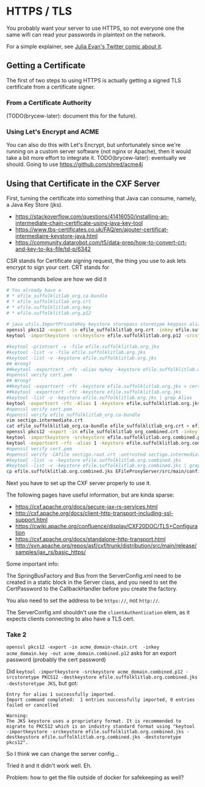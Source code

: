 # HTTPS / TLS

You probably want your server to use HTTPS, so not everyone one the same wifi 
can read your passwords in plaintext on the network.

For a simple explainer, see [Julia Evan's Twitter comic about it](https://twitter.com/b0rk/status/809594614147645440/photo/1).

## Getting a Certificate

The first of two steps to using HTTPS is actually getting a signed TLS certificate from a certificate signer.

### From a Certificate Authority

(TODO(brycew-later): document this for the future).

### Using Let's Encrypt and ACME

You can also do this with Let's Encrypt, but unfortunately since we're running on a custom server
software (not nginx or Apache), then it would take a bit more effort to integrate it.
TODO(brycew-later): eventually we should. Going to use https://github.com/shred/acme4j

## Using that Certificate in the CXF Server

First, turning the certificate into something that Java can consume, namely, a Java Key Store (jks).

* https://stackoverflow.com/questions/41416050/installing-an-intermediate-chain-certificate-using-java-key-tool
* https://www.tbs-certificates.co.uk/FAQ/en/ajouter-certificat-intermediaire-keystore-java.html
* https://community.datarobot.com/t5/data-prep/how-to-convert-crt-and-key-to-jks-file/td-p/6342

CSR stands for Certificate signing request, the thing you use to ask
lets encrypt to sign your cert.
CRT stands for 

The commands below are how we did it

```bash
# You already have a
# * efile_suffolklitlab_org.ca-bundle
# * efile_suffolklitlab_org.crt 
# * efile.suffolklitlab.org.key
# * efile.suffolklitlab.org.p12
   
# java utils.ImportPrivateKey keystore storepass storetype keypass alias certfile keyfile keyfilepass 
openssl pkcs12 -export -in efile_suffolklitlab_org.crt -inkey efile.suffolklitlab.org.key  -out efile.suffolklitlab.org.p12
keytool -importkeystore -srckeystore efile.suffolklitlab.org.p12 -srcstoretype PKCS12 -destkeystore efile.suffolklitlab.org.jks -deststoretype JKS

#keytool -printcert -v -file efile.suffolklitlab.org.jks
#keytool -list -v -file efile.suffolklitlab.org.jks 
#keytool -list -v -keystore efile.suffolklitlab.org.jks 
## Wrong?
##keytool -exportcert -rfc -alias mykey -keystore efile.suffolklitlab.org.jks > cert.pem
#openssl verify cert.pem
## Wrong?
##keytool -exportcert -rfc -keystore efile.suffolklitlab.org.jks > cert.pem
##keytool -exportcert -rfc -keystore efile.suffolklitlab.org.jks
#keytool -list -v -keystore efile.suffolklitlab.org.jks | grep Alias
keytool -exportcert -rfc -Alias 1 -keystore efile.suffolklitlab.org.jks > cert.pem
#openssl verify cert.pem
#openssl verify efile_suffolklitlab_org.ca-bundle 
vim sectigo.intermediate.crt
cat efile_suffolklitlab_org.ca-bundle efile_suffolklitlab_org.crt > efile_suffolklitlab_org_combined.crt
openssl pkcs12 -export -in efile_suffolklitlab_org_combined.crt -inkey efile.suffolklitlab.org.key -out efile.suffolklitlab.org.combined.p12
keytool -importkeystore -srckeystore efile.suffolklitlab.org.combined.p12 -srcstoretype PKCS12 -destkeystore efile.suffolklitlab.org.combined.jks -deststoretype JKS
keytool -exportcert -rfc -alias 1 -keystore efile.suffolklitlab.org.combined.jks > cert.pem
#openssl verify cert.pem 
#openssl verify -CAfile sectigo.root.crt -untrusted sectigo.intermediate.crt cert.pem 
#keytool -list -v -keystore efile.suffolklitlab.org.combined.jks
#keytool -list -v -keystore efile.suffolklitlab.org.combined.jks | grep Alias
cp efile.suffolklitlab.org.combined.jks EFileProxyServer/src/main/config/
```

Next you have to set up the CXF server properly to use it.

The following pages have useful information, but are kinda sparse:

* https://cxf.apache.org/docs/secure-jax-rs-services.html
* http://cxf.apache.org/docs/client-http-transport-including-ssl-support.html
* https://cwiki.apache.org/confluence/display/CXF20DOC/TLS+Configuration
* https://cxf.apache.org/docs/standalone-http-transport.html
* http://svn.apache.org/repos/asf/cxf/trunk/distribution/src/main/release/samples/jax_rs/basic_https/

Some important info:

The SpringBusFactory and Bus from the ServerConfig.xml need to be created in a static block in the Server class,
and you need to set the CertPassword to the CallbackHandler before you create the factory.

You also need to set the address to be `https://`, not `http://`.

The ServerConfig.xml shouldn't use the `clientAuthentication` elem, as it expects clients connecting to also have a
TLS cert.



### Take 2

`openssl pkcs12 -export -in acme_domain-chain.crt  -inkey acme_domain.key -out acme_domain.combined.p12`
asks for an export password (probably the cert password)


Did `keytool -importkeystore -srckeystore acme_domain.combined.p12 -srcstoretype PKCS12 -destkeystore efile.suffolklitlab.org.combined.jks -deststoretype JKS`, but got:

```
Entry for alias 1 successfully imported.
Import command completed:  1 entries successfully imported, 0 entries failed or cancelled

Warning:
The JKS keystore uses a proprietary format. It is recommended to migrate to PKCS12 which is an industry standard format using "keytool -importkeystore -srckeystore efile.suffolklitlab.org.combined.jks -destkeystore efile.suffolklitlab.org.combined.jks -deststoretype pkcs12".
```
So I think we can change the server config...

Tried it and it didn't work well. Eh.

Problem: how to get the file outside of docker for safekeeping as well?